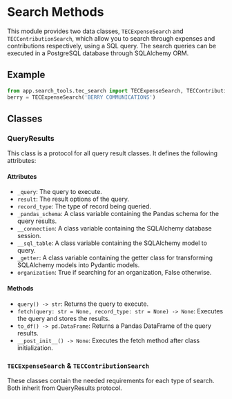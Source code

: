 # Search Methods
This module provides two data classes, `TECExpenseSearch` and `TECContributionSearch`, which allow you to search through expenses and contributions respectively, using a SQL query. The search queries can be executed in a PostgreSQL database through SQLAlchemy ORM.

## Example
```py title="main.py"
from app.search_tools.tec_search import TECExpenseSearch, TECContributionSearch
berry = TECExpenseSearch('BERRY COMMUNICATIONS')
```

## Classes

### QueryResults
This class is a protocol for all query result classes. It defines the following attributes:

#### Attributes

* `_query`: The query to execute.
* `result`: The result options of the query.
* `record_type`: The type of record being queried.
* `_pandas_schema`: A class variable containing the Pandas schema for the query results.
* `__connection`: A class variable containing the SQLAlchemy database session.
* `__sql_table`: A class variable containing the SQLAlchemy model to query.
* `_getter`: A class variable containing the getter class for transforming SQLAlchemy models into Pydantic models.
* `organization`: True if searching for an organization, False otherwise.


#### Methods

* `query() -> str`: Returns the query to execute.
* `fetch(query: str = None, record_type: str = None) -> None`: Executes the query and stores the results.
* `to_df() -> pd.DataFrame`: Returns a Pandas DataFrame of the query results.
* `__post_init__() -> None`: Executes the fetch method after class initialization.

### `TECExpenseSearch` & `TECContributionSearch`
These classes contain the needed requirements for each type of search. Both inherit from QueryResults protocol.

